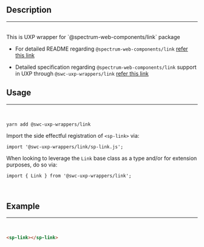 ## Description

---

<br />
This is UXP wrapper for `@spectrum-web-components/link` package 
<br />

-   For detailed README regarding `@spectrum-web-components/link` [refer this link](https://www.npmjs.com/package/@spectrum-web-components/link/v/0.37.0)

-   Detailed specification regarding `@spectrum-web-components/link` support in UXP through `@swc-uxp-wrappers/link` [refer this link](https://wiki.corp.adobe.com/pages/viewpage.action?spaceKey=UXP&title=Support+for+Spectrum+Web+Components+in+UXP)

## Usage

---

<br />

```
yarn add @swc-uxp-wrappers/link
```

Import the side effectful registration of `<sp-link>` via:

```
import '@swc-uxp-wrappers/link/sp-link.js';
```

When looking to leverage the `Link` base class as a type and/or for extension purposes, do so via:

```
import { Link } from '@swc-uxp-wrappers/link';
```

<br />

## Example

---

<br />

```html
<sp-link></sp-link>
```
